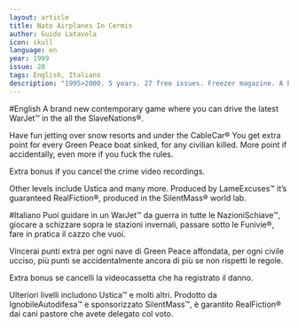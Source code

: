 ```yaml
---
layout: article
title: Nato Airplanes In Cermis
author: Guido Latavola
icon: skull
language: en
year: 1999
issue: 20
tags: English, Italiano
description: "1995>2000. 5 years. 27 free issues. Freezer magazine. A brand new contemporary game where you can drive the latest WarJet™ in the all the SlaveNations®. Have fun jetting over snow resorts and under the CableCar®. You get extra point for every GreenPeace boat sinked, for any civilian killed."
---
```



#English
A brand new contemporary game where you can drive the latest WarJet™ in the all the SlaveNations®.

Have fun jetting over snow resorts and under the CableCar®
You get extra point for every Green Peace boat sinked, for any civilian killed.
More point if accidentally, even more if you fuck the rules.

Extra bonus if you cancel the crime video recordings.

Other levels include Ustica and many more.
Produced by LameExcuses™ it’s guaranteed RealFiction®, produced in the SilentMass® world lab.

#Italiano
Puoi guidare in un WarJet™ da guerra in tutte le NazioniSchiave™, giocare a schizzare sopra le stazioni invernali, passare sotto le Funivie®, fare in pratica il cazzo che vuoi.

Vincerai punti extra per ogni nave di Green Peace affondata, per ogni civile ucciso, più punti se accidentalmente ancora di più se non rispetti le regole.

Extra bonus se cancelli la videocassetta che ha registrato il danno.

Ulteriori livelli includono Ustica™ e molti altri. Prodotto da IgnobileAutodifesa™ e sponsorizzato SilentMass™, è garantito RealFiction® dai cani pastore che avete delegato col voto.
